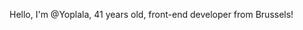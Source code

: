 
Hello, I'm @Yoplala, 41 years old, front-end developer from Brussels!


<!---
Yoplala/Yoplala is a ✨ special ✨ repository because its `README.md` (this file) appears on your GitHub profile.
You can click the Preview link to take a look at your changes.
--->
